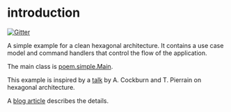 # introduction
[![Gitter](https://badges.gitter.im/requirementsascode/community.svg)](https://gitter.im/requirementsascode/community?utm_source=badge&utm_medium=badge&utm_campaign=pr-badge)

A simple example for a clean hexagonal architecture.
It contains a use case model and command handlers that control the flow of the application.

The main class is [poem.simple.Main](https://github.com/bertilmuth/poem-hexagon/blob/master/src/main/java/poem/simple/Main.java).

This example is inspired by a [talk](https://www.youtube.com/watch?v=th4AgBcrEHA) by A. Cockburn and T. Pierrain on hexagonal architecture.

A [blog article](https://dev.to/bertilmuth/implementing-a-hexagonal-architecture-1kgf) describes the details.
